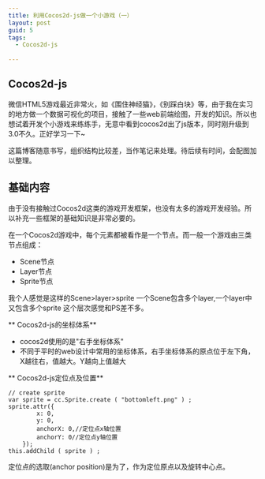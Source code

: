 ```yaml
---
title: 利用Cocos2d-js做一个小游戏（一）
layout: post
guid: 5
tags:
  - Cocos2d-js
   
---
```



## **Cocos2d-js**

微信HTML5游戏最近非常火，如《围住神经猫》，《别踩白块》等，由于我在实习的地方做一个数据可视化的项目，接触了一些web前端绘图，开发的知识。所以也想试着开发个小游戏来练练手，无意中看到cocos2d出了js版本，同时刚升级到3.0不久。正好学习一下~

这篇博客随意书写，组织结构比较差，当作笔记来处理。待后续有时间，会配图加以整理。
  
## **基础内容**

由于没有接触过Cocos2d这类的游戏开发框架，也没有太多的游戏开发经验。所以补充一些框架的基础知识是非常必要的。

在一个Cocos2d游戏中，每个元素都被看作是一个节点。而一般一个游戏由三类节点组成：
- Scene节点
- Layer节点
- Sprite节点

我个人感觉是这样的Scene>layer>sprite 一个Scene包含多个layer,一个layer中又包含多个sprite 这个层次感觉和PS差不多。

** Cocos2d-js的坐标体系**

- cocos2d使用的是"右手坐标体系"
- 不同于平时的web设计中常用的坐标体系，右手坐标体系的原点位于左下角，X越往右，值越大。Y越向上值越大


** Cocos2d-js定位点及位置**

    // create sprite 
    var sprite = cc.Sprite.create ( "bottomleft.png" ) ; 
    sprite.attr({
            x: 0,
            y: 0,
            anchorX: 0,//定位点x轴位置
            anchorY: 0//定位点y轴位置
        });
    this.addChild ( sprite ) ;

定位点的选取(anchor position)是为了，作为定位原点以及旋转中心点。




